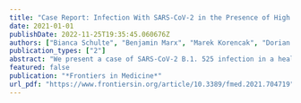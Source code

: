 ```yaml
---
title: "Case Report: Infection With SARS-CoV-2 in the Presence of High Levels of Vaccine-Induced Neutralizing Antibody Responses"
date: 2021-01-01
publishDate: 2022-11-25T19:35:45.060676Z
authors: ["Bianca Schulte", "Benjamin Marx", "Marek Korencak", "Dorian Emmert", "Souhaib Aldabbagh", "Anna Maria Eis-Hübinger", "Hendrik Streeck"]
publication_types: ["2"]
abstract: "We present a case of SARS-CoV-2 B.1. 525 infection in a healthcare worker despite the presence of highly neutralizing, multivariant-specific antibodies 7 weeks after full vaccination with the mRNA vaccine BNT162b2. We show that the virus replicated to high levels in the upper respiratory tract over the course of several days in the presence of strong antibody responses. The virus was readily propagatable in vitro, demonstrating the potential to transmit to others, bolstered by the fact that several household members were equally infected. This highlights the importance of protective measures even in vaccinated individuals."
featured: false
publication: "*Frontiers in Medicine*"
url_pdf: "https://www.frontiersin.org/article/10.3389/fmed.2021.704719"
---
```


